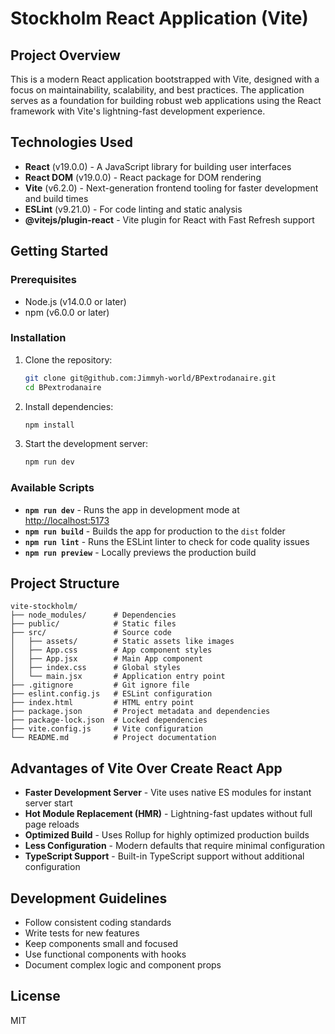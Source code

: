 # Stockholm React Application (Vite)

## Project Overview

This is a modern React application bootstrapped with Vite, designed with a focus on maintainability, scalability, and best practices. The application serves as a foundation for building robust web applications using the React framework with Vite's lightning-fast development experience.

## Technologies Used

- **React** (v19.0.0) - A JavaScript library for building user interfaces
- **React DOM** (v19.0.0) - React package for DOM rendering
- **Vite** (v6.2.0) - Next-generation frontend tooling for faster development and build times
- **ESLint** (v9.21.0) - For code linting and static analysis
- **@vitejs/plugin-react** - Vite plugin for React with Fast Refresh support

## Getting Started

### Prerequisites

- Node.js (v14.0.0 or later)
- npm (v6.0.0 or later)

### Installation

1. Clone the repository:

   ```bash
   git clone git@github.com:Jimmyh-world/BPextrodanaire.git
   cd BPextrodanaire
   ```

2. Install dependencies:

   ```bash
   npm install
   ```

3. Start the development server:
   ```bash
   npm run dev
   ```

### Available Scripts

- **`npm run dev`** - Runs the app in development mode at [http://localhost:5173](http://localhost:5173)
- **`npm run build`** - Builds the app for production to the `dist` folder
- **`npm run lint`** - Runs the ESLint linter to check for code quality issues
- **`npm run preview`** - Locally previews the production build

## Project Structure

```
vite-stockholm/
├── node_modules/      # Dependencies
├── public/            # Static files
├── src/               # Source code
│   ├── assets/        # Static assets like images
│   ├── App.css        # App component styles
│   ├── App.jsx        # Main App component
│   ├── index.css      # Global styles
│   └── main.jsx       # Application entry point
├── .gitignore         # Git ignore file
├── eslint.config.js   # ESLint configuration
├── index.html         # HTML entry point
├── package.json       # Project metadata and dependencies
├── package-lock.json  # Locked dependencies
├── vite.config.js     # Vite configuration
└── README.md          # Project documentation
```

## Advantages of Vite Over Create React App

- **Faster Development Server** - Vite uses native ES modules for instant server start
- **Hot Module Replacement (HMR)** - Lightning-fast updates without full page reloads
- **Optimized Build** - Uses Rollup for highly optimized production builds
- **Less Configuration** - Modern defaults that require minimal configuration
- **TypeScript Support** - Built-in TypeScript support without additional configuration

## Development Guidelines

- Follow consistent coding standards
- Write tests for new features
- Keep components small and focused
- Use functional components with hooks
- Document complex logic and component props

## License

MIT
